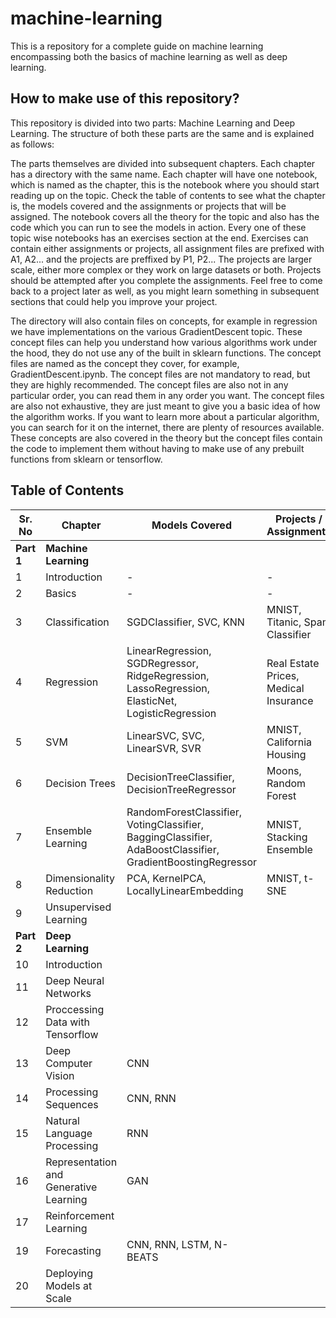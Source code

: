 # machine-learning

This is a repository for a complete guide on machine learning encompassing both the basics of machine learning as well as deep learning.

## How to make use of this repository?

This repository is divided into two parts: Machine Learning and Deep Learning. The structure of both these parts are the same and is explained as follows: 

The parts themselves are divided into subsequent chapters. Each chapter has a directory with the same name. Each chapter will have one notebook, which is named as the chapter, this is the notebook where you should start reading up on the topic. Check the table of contents to see what the chapter is, the models covered and the assignments or projects that will be assigned. The notebook covers all the theory for the topic and also has the code which you can run to see the models in action. Every one of these topic wise notebooks has an exercises section at the end. Exercises can contain either assignments or projects, all assignment files are prefixed with A1, A2... and the projects are preffixed by P1, P2... The projects are larger scale, either more complex or they work on large datasets or both. Projects should be attempted after you complete the assignments. Feel free to come back to a project later as well, as you might learn something in subsequent sections that could help you improve your project. 

The directory will also contain files on concepts, for example in regression we have implementations on the various GradientDescent topic. These concept files can help you understand how various algorithms work under the hood, they do not use any of the built in sklearn functions. The concept files are named as the concept they cover, for example, GradientDescent.ipynb. The concept files are not mandatory to read, but they are highly recommended. The concept files are also not in any particular order, you can read them in any order you want. The concept files are also not exhaustive, they are just meant to give you a basic idea of how the algorithm works. If you want to learn more about a particular algorithm, you can search for it on the internet, there are plenty of resources available. These concepts are also covered in the theory but the concept files contain the code to implement them without having to make use of any prebuilt functions from sklearn or tensorflow.

## Table of Contents

| Sr. No | Chapter | Models Covered | Projects / Assignments |
| --- | ----------- | ----------- | ----------- |
| **Part 1**|  **Machine Learning** | | |
| 1 | Introduction | - | - |
| 2 | Basics | - | - |
| 3 | Classification | SGDClassifier, SVC, KNN | MNIST, Titanic, Spam Classifier |
| 4 | Regression | LinearRegression, SGDRegressor, RidgeRegression, LassoRegression, ElasticNet, LogisticRegression | Real Estate Prices, Medical Insurance |
| 5 | SVM | LinearSVC, SVC, LinearSVR, SVR | MNIST, California Housing |
| 6 | Decision Trees | DecisionTreeClassifier, DecisionTreeRegressor | Moons, Random Forest |
| 7 | Ensemble Learning | RandomForestClassifier, VotingClassifier, BaggingClassifier, AdaBoostClassifier, GradientBoostingRegressor| MNIST, Stacking Ensemble|
| 8 | Dimensionality Reduction | PCA, KernelPCA, LocallyLinearEmbedding| MNIST, t-SNE|
| 9 | Unsupervised Learning | | |
| **Part 2**|  **Deep Learning** | |
| 10 | Introduction | |
| 11 | Deep Neural Networks | | |
| 12 | Proccessing Data with Tensorflow | | |
| 13 | Deep Computer Vision | CNN | |
| 14 | Processing Sequences | CNN, RNN | |
| 15  | Natural Language Processing | RNN | |
| 16 | Representation and Generative Learning | GAN | |
| 17 | Reinforcement Learning | | |
| 19 | Forecasting | CNN, RNN, LSTM, N-BEATS | |
| 20 | Deploying Models at Scale| | |